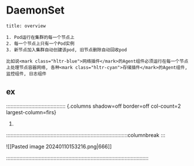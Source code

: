 # DaemonSet

~~~ad-success
title: overview

1. Pod运行在集群的每一个节点上
2. 每一个节点上只有一个Pod实例
3. 新节点加入集群自动创建该pod, 旧节点删除自动回收pod

比如说<mark class="hltr-blue">网络插件</mark>的Agent组件必须运行在每一个节点上处理节点容器网络, 各种<mark class="hltr-cyan">存储插件</mark>的Agent组件, 监控组件, 日志组件
~~~

## ex

:::::::::::::::::::::::::::::::::::::::: {.columns shadow=off border=off col-count=2 largest-column=firs}

1. 

::::::::::::::::::::::::::::::::::::::::::::::::::::::::::::::::::::::::::::::::::columnbreak
:::

![[Pasted image 20240110153216.png|666]]

::::::::::::::::::::::::::::::::::::::::::::::::::::::::::::::::::::::::::::::::::::::::::::::::